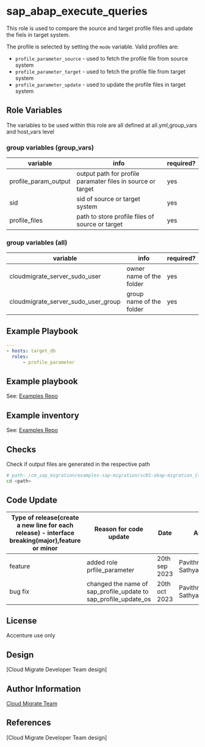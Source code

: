 # sap_abap_execute_queries
This role is used to compare the source and target profile files and update the fiels in target system.

The profile is selected by setting the `mode` variable.  Valid profiles are:
* `profile_parameter_source` - used to fetch the profile file from source system 
* `profile_parameter_target` - used to fetch the profile file from target system
* `profile_parameter_update` - used to update the profile files in target system

## Role Variables

The variables to be used within this role are all defined at all.yml,group_vars and host_vars level

### group variables (group_vars)
|variable|info|required?|
|---|---|---|
|profile_param_output|output path for profile paramater files in source or target|yes|
|sid|sid of source or target system|yes|
|profile_files|path to store profile files of source or target|yes|

### group variables (all)
|variable|info|required?|
|---|---|---|
|cloudmigrate_server_sudo_user|owner name of the folder|yes|
|cloudmigrate_server_sudo_user_group|group name of the folder|yes|

## Example Playbook
```yaml
---
- hosts: target_db
  roles:
      - profile_parameter
```
## Example playbook
See: [Examples Repo](https://innersource.accenture.com/projects/IASC/repos/examples-sap-migration/browse/sc01-abap-migration_sourcesid_targetsid/ansible/playbooks/07_a_target_post_migration_basisconfig_validate_update)

## Example inventory
See: [Examples Repo](https://innersource.accenture.com/projects/IASC/repos/examples-sap-migration/browse/sc01-abap-migration_sourcesid_targetsid/ansible/inventory)

## Checks
Check if output files are generated in the respective path
```bash
# path- /cm_sap_migration/examples-sap-migration/sc01-abap-migration_{{ source.sap.sid }}_{{ target.sap.sid }}/ansible/outputs/Migrate_{{ source.sap.sid }}_{{ target.sap.sid }}/source/{{ profile_param_output }}/PFL_Updated//"
cd <path>
```

## Code Update

|Type of release(create a new line for each release) - interface breaking(major),feature or minor|Reason for code update|Date|Author|
|---|---|---|---|
|feature|added role prfile_parameter|20th sep 2023|Pavithra Sathyanarayanan|
|bug fix| changed the name of sap_profile_update to sap_profile_update_os|20th oct 2023|Pavithra Sathyanarayanan|

## License
Accenture use only

## Design
[Cloud Migrate Developer Team design]

## Author Information
[Cloud Migrate Team](https://alm.accenture.com/wiki/display/IACHSTBU/SAP+Cloud+Migrate)

## References
[Cloud Migrate Developer Team design]

